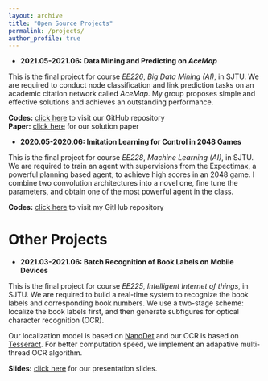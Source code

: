 ```yaml
---
layout: archive
title: "Open Source Projects"
permalink: /projects/
author_profile: true
---
```


<!-- {% if author.googlescholar %}
  You can also find my articles on <u><a href="{{author.googlescholar}}">my Google Scholar profile</a>.</u>
{% endif %}

{% include base_path %}

{% for post in site.projects reversed %}
  {% include archive-single-project.html %}
{% endfor %} -->

* **2021.05-2021.06: Data Mining and Predicting on *AceMap***

This is the final project for course *EE226*, *Big Data Mining (AI)*, in SJTU. We are required to conduct node classification and link prediction tasks on an academic citation network called *AceMap*. My group proposes simple and effective solutions and achieves an outstanding performance.

**Codes:** [click here](https://github.com/SkyRiver-2000/EE226-Final-Project) to visit our GitHub repository  
**Paper:** [click here](../files/EE226-report.pdf) for our solution paper

* **2020.05-2020.06: Imitation Learning for Control in 2048 Games**

This is the final project for course *EE228*, *Machine Learning (AI)*, in SJTU. We are required to train an agent with supervisions from the Expectimax, a powerful planning based agent, to achieve high scores in an 2048 game. I combine two convolution architectures into a novel one, fine tune the parameters, and obtain one of the most powerful agent in the class.

**Codes:** [click here](https://github.com/SkyRiver-2000/EE228-Final-Assignment) to visit my GitHub repository

# Other Projects
* **2021.03-2021.06: Batch Recognition of Book Labels on Mobile Devices**

This is the final project for course *EE225*, *Intelligent Internet of things*, in SJTU. We are required to build a real-time system to recognize the book labels and corresponding book numbers. We use a two-stage scheme: localize the book labels first, and then generate subfigures for optical character recognition (OCR).

Our localization model is based on [NanoDet](https://github.com/RangiLyu/nanodet) and our OCR is based on [Tesseract](https://github.com/tesseract-ocr/tesseract). For better computation speed, we implement an adapative multi-thread OCR algorithm.

**Slides:** [click here](../files/EE225-project.pdf) for our presentation slides.
